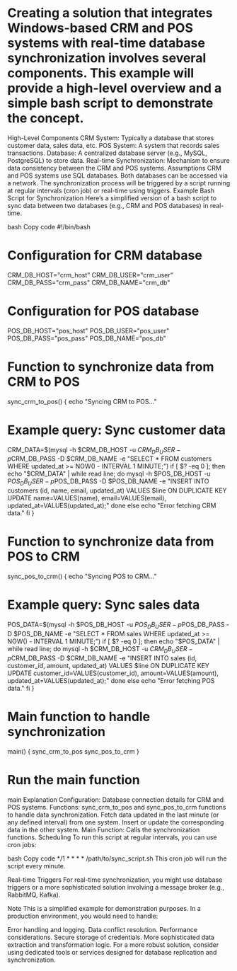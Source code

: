 # Creating a solution that integrates Windows-based CRM and POS systems with real-time database synchronization involves several components. This example will provide a high-level overview and a simple bash script to demonstrate the concept.

High-Level Components
CRM System: Typically a database that stores customer data, sales data, etc.
POS System: A system that records sales transactions.
Database: A centralized database server (e.g., MySQL, PostgreSQL) to store data.
Real-time Synchronization: Mechanism to ensure data consistency between the CRM and POS systems.
Assumptions
CRM and POS systems use SQL databases.
Both databases can be accessed via a network.
The synchronization process will be triggered by a script running at regular intervals (cron job) or real-time using triggers.
Example Bash Script for Synchronization
Here’s a simplified version of a bash script to sync data between two databases (e.g., CRM and POS databases) in real-time.

bash
Copy code
#!/bin/bash

# Configuration for CRM database
CRM_DB_HOST="crm_host"
CRM_DB_USER="crm_user"
CRM_DB_PASS="crm_pass"
CRM_DB_NAME="crm_db"

# Configuration for POS database
POS_DB_HOST="pos_host"
POS_DB_USER="pos_user"
POS_DB_PASS="pos_pass"
POS_DB_NAME="pos_db"

# Function to synchronize data from CRM to POS
sync_crm_to_pos() {
  echo "Syncing CRM to POS..."

  # Example query: Sync customer data
  CRM_DATA=$(mysql -h $CRM_DB_HOST -u $CRM_DB_USER -p$CRM_DB_PASS -D $CRM_DB_NAME -e "SELECT * FROM customers WHERE updated_at >= NOW() - INTERVAL 1 MINUTE;")
  if [ $? -eq 0 ]; then
    echo "$CRM_DATA" | while read line; do
      mysql -h $POS_DB_HOST -u $POS_DB_USER -p$POS_DB_PASS -D $POS_DB_NAME -e "INSERT INTO customers (id, name, email, updated_at) VALUES $line ON DUPLICATE KEY UPDATE name=VALUES(name), email=VALUES(email), updated_at=VALUES(updated_at);"
    done
  else
    echo "Error fetching CRM data."
  fi
}

# Function to synchronize data from POS to CRM
sync_pos_to_crm() {
  echo "Syncing POS to CRM..."

  # Example query: Sync sales data
  POS_DATA=$(mysql -h $POS_DB_HOST -u $POS_DB_USER -p$POS_DB_PASS -D $POS_DB_NAME -e "SELECT * FROM sales WHERE updated_at >= NOW() - INTERVAL 1 MINUTE;")
  if [ $? -eq 0 ]; then
    echo "$POS_DATA" | while read line; do
      mysql -h $CRM_DB_HOST -u $CRM_DB_USER -p$CRM_DB_PASS -D $CRM_DB_NAME -e "INSERT INTO sales (id, customer_id, amount, updated_at) VALUES $line ON DUPLICATE KEY UPDATE customer_id=VALUES(customer_id), amount=VALUES(amount), updated_at=VALUES(updated_at);"
    done
  else
    echo "Error fetching POS data."
  fi
}

# Main function to handle synchronization
main() {
  sync_crm_to_pos
  sync_pos_to_crm
}

# Run the main function
main
Explanation
Configuration: Database connection details for CRM and POS systems.
Functions: sync_crm_to_pos and sync_pos_to_crm functions to handle data synchronization.
Fetch data updated in the last minute (or any defined interval) from one system.
Insert or update the corresponding data in the other system.
Main Function: Calls the synchronization functions.
Scheduling
To run this script at regular intervals, you can use cron jobs:

bash
Copy code
*/1 * * * * /path/to/sync_script.sh
This cron job will run the script every minute.

Real-time Triggers
For real-time synchronization, you might use database triggers or a more sophisticated solution involving a message broker (e.g., RabbitMQ, Kafka).

Note
This is a simplified example for demonstration purposes. In a production environment, you would need to handle:

Error handling and logging.
Data conflict resolution.
Performance considerations.
Secure storage of credentials.
More sophisticated data extraction and transformation logic.
For a more robust solution, consider using dedicated tools or services designed for database replication and synchronization.

